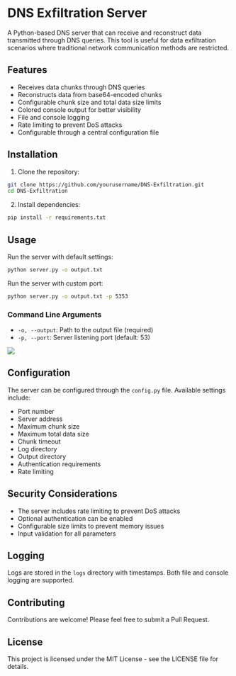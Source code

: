 # DNS Exfiltration Server

A Python-based DNS server that can receive and reconstruct data transmitted through DNS queries. This tool is useful for data exfiltration scenarios where traditional network communication methods are restricted.

## Features

- Receives data chunks through DNS queries
- Reconstructs data from base64-encoded chunks
- Configurable chunk size and total data size limits
- Colored console output for better visibility
- File and console logging
- Rate limiting to prevent DoS attacks
- Configurable through a central configuration file

## Installation

1. Clone the repository:
```bash
git clone https://github.com/yourusername/DNS-Exfiltration.git
cd DNS-Exfiltration
```

2. Install dependencies:
```bash
pip install -r requirements.txt
```

## Usage

Run the server with default settings:
```bash
python server.py -o output.txt
```

Run the server with custom port:
```bash
python server.py -o output.txt -p 5353
```

### Command Line Arguments

- `-o, --output`: Path to the output file (required)
- `-p, --port`: Server listening port (default: 53)

![](https://i.imgur.com/f2D0Z7p.png)

## Configuration

The server can be configured through the `config.py` file. Available settings include:

- Port number
- Server address
- Maximum chunk size
- Maximum total data size
- Chunk timeout
- Log directory
- Output directory
- Authentication requirements
- Rate limiting

## Security Considerations

- The server includes rate limiting to prevent DoS attacks
- Optional authentication can be enabled
- Configurable size limits to prevent memory issues
- Input validation for all parameters

## Logging

Logs are stored in the `logs` directory with timestamps. Both file and console logging are supported.

## Contributing

Contributions are welcome! Please feel free to submit a Pull Request.

## License

This project is licensed under the MIT License - see the LICENSE file for details.